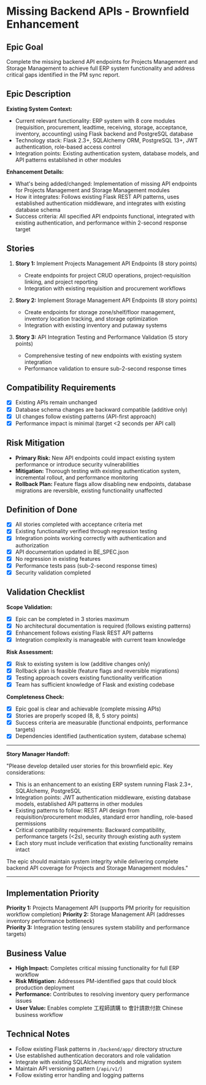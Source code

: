 # Missing Backend APIs - Brownfield Enhancement

## Epic Goal

Complete the missing backend API endpoints for Projects Management and Storage Management to achieve full ERP system functionality and address critical gaps identified in the PM sync report.

## Epic Description

**Existing System Context:**

- Current relevant functionality: ERP system with 8 core modules (requisition, procurement, leadtime, receiving, storage, acceptance, inventory, accounting) using Flask backend and PostgreSQL database
- Technology stack: Flask 2.3+, SQLAlchemy ORM, PostgreSQL 13+, JWT authentication, role-based access control
- Integration points: Existing authentication system, database models, and API patterns established in other modules

**Enhancement Details:**

- What's being added/changed: Implementation of missing API endpoints for Projects Management and Storage Management modules
- How it integrates: Follows existing Flask REST API patterns, uses established authentication middleware, and integrates with existing database schema
- Success criteria: All specified API endpoints functional, integrated with existing authentication, and performance within 2-second response target

## Stories

1. **Story 1:** Implement Projects Management API Endpoints (8 story points)
   - Create endpoints for project CRUD operations, project-requisition linking, and project reporting
   - Integration with existing requisition and procurement workflows

2. **Story 2:** Implement Storage Management API Endpoints (8 story points)  
   - Create endpoints for storage zone/shelf/floor management, inventory location tracking, and storage optimization
   - Integration with existing inventory and putaway systems

3. **Story 3:** API Integration Testing and Performance Validation (5 story points)
   - Comprehensive testing of new endpoints with existing system integration
   - Performance validation to ensure sub-2-second response times

## Compatibility Requirements

- [x] Existing APIs remain unchanged
- [x] Database schema changes are backward compatible (additive only)
- [x] UI changes follow existing patterns (API-first approach)
- [x] Performance impact is minimal (target <2 seconds per API call)

## Risk Mitigation

- **Primary Risk:** New API endpoints could impact existing system performance or introduce security vulnerabilities
- **Mitigation:** Thorough testing with existing authentication system, incremental rollout, and performance monitoring
- **Rollback Plan:** Feature flags allow disabling new endpoints, database migrations are reversible, existing functionality unaffected

## Definition of Done

- [x] All stories completed with acceptance criteria met
- [x] Existing functionality verified through regression testing  
- [x] Integration points working correctly with authentication and authorization
- [x] API documentation updated in BE_SPEC.json
- [x] No regression in existing features
- [x] Performance tests pass (sub-2-second response times)
- [x] Security validation completed

## Validation Checklist

**Scope Validation:**

- [x] Epic can be completed in 3 stories maximum
- [x] No architectural documentation is required (follows existing patterns)
- [x] Enhancement follows existing Flask REST API patterns
- [x] Integration complexity is manageable with current team knowledge

**Risk Assessment:**

- [x] Risk to existing system is low (additive changes only)
- [x] Rollback plan is feasible (feature flags and reversible migrations)
- [x] Testing approach covers existing functionality verification
- [x] Team has sufficient knowledge of Flask and existing codebase

**Completeness Check:**

- [x] Epic goal is clear and achievable (complete missing APIs)
- [x] Stories are properly scoped (8, 8, 5 story points)
- [x] Success criteria are measurable (functional endpoints, performance targets)
- [x] Dependencies identified (authentication system, database schema)

---

**Story Manager Handoff:**

"Please develop detailed user stories for this brownfield epic. Key considerations:

- This is an enhancement to an existing ERP system running Flask 2.3+, SQLAlchemy, PostgreSQL
- Integration points: JWT authentication middleware, existing database models, established API patterns in other modules
- Existing patterns to follow: REST API design from requisition/procurement modules, standard error handling, role-based permissions
- Critical compatibility requirements: Backward compatibility, performance targets (<2s), security through existing auth system
- Each story must include verification that existing functionality remains intact

The epic should maintain system integrity while delivering complete backend API coverage for Projects and Storage Management modules."

---

## Implementation Priority

**Priority 1:** Projects Management API (supports PM priority for requisition workflow completion)
**Priority 2:** Storage Management API (addresses inventory performance bottleneck)  
**Priority 3:** Integration testing (ensures system stability and performance targets)

## Business Value

- **High Impact:** Completes critical missing functionality for full ERP workflow
- **Risk Mitigation:** Addresses PM-identified gaps that could block production deployment
- **Performance:** Contributes to resolving inventory query performance issues
- **User Value:** Enables complete 工程師請購 to 會計請款付款 Chinese business workflow

## Technical Notes

- Follow existing Flask patterns in `/backend/app/` directory structure
- Use established authentication decorators and role validation
- Integrate with existing SQLAlchemy models and migration system
- Maintain API versioning pattern (`/api/v1/`)
- Follow existing error handling and logging patterns